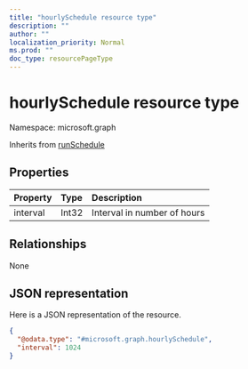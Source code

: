```yaml
---
title: "hourlySchedule resource type"
description: ""
author: ""
localization_priority: Normal
ms.prod: ""
doc_type: resourcePageType
---
```


# hourlySchedule resource type


Namespace: microsoft.graph




Inherits from [runSchedule](../resources/runschedule.md)

## Properties
|Property|Type|Description|
|:---|:---|:---|
|interval|Int32|Interval in number of hours|

## Relationships
None

## JSON representation
Here is a JSON representation of the resource.
<!-- {
  "blockType": "resource",
  "@odata.type": "microsoft.graph.hourlySchedule"
}
-->
``` json
{
  "@odata.type": "#microsoft.graph.hourlySchedule",
  "interval": 1024
}
```

